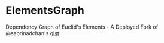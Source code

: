 # ElementsGraph
Dependency Graph of Euclid's Elements - A Deployed Fork of @sabrinadchan's [gist](https://gist.github.com/sabrinadchan/323b31dde20bc2e9f68c0a7e38857b7a)

